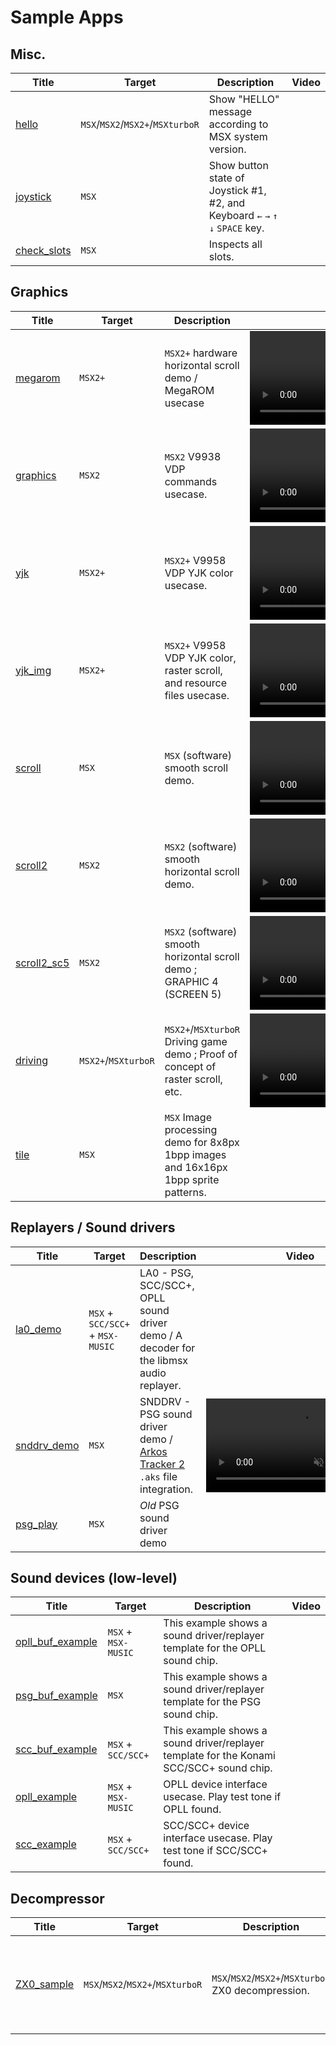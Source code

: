 # Sample Apps

## Misc.

| Title                                  | Target                           | Description                                                                                                           | Video                                                                                                                              |
|----------------------------------------|----------------------------------|-----------------------------------------------------------------------------------------------------------------------|------------------------------------------------------------------------------------------------------------------------------------|
| [hello](hello)                         | `MSX`/`MSX2`/`MSX2+`/`MSXturboR` | Show "HELLO" message according to MSX system version.                                                                 |                                                                                                                                    |
| [joystick](joystick)                   | `MSX`                            | Show button state of Joystick #1, #2, and Keyboard `←` `→` `↑` `↓` `SPACE` key.                                       |                                                                                                                                    |
| [check\_slots](check_slots)            | `MSX`                            | Inspects all slots.                                                                                                   |                                                                                                                                    |

## Graphics

| Title                                  | Target                           | Description                                                                                                           | Video                                                                                                                              |
|----------------------------------------|----------------------------------|-----------------------------------------------------------------------------------------------------------------------|------------------------------------------------------------------------------------------------------------------------------------|
| [megarom](megarom)                     | `MSX2+`                          | `MSX2+` hardware horizontal scroll demo / MegaROM usecase                                                             | <video src="https://user-images.githubusercontent.com/659805/169100710-f450963c-10f3-4a99-bf2d-aa801da55f7e.mp4" controls muted /> |
| [graphics](graphics)                   | `MSX2`                           | `MSX2` V9938 VDP commands usecase.                                                                                    | <video src="https://user-images.githubusercontent.com/659805/205459023-5aee93da-b6a0-48fe-af47-7006bbb134e5.mp4" controls muted /> |
| [yjk](yjk)                             | `MSX2+`                          | `MSX2+` V9958 VDP YJK color usecase.                                                                                  | <video src="https://user-images.githubusercontent.com/659805/206182067-50b5aac9-7220-40a1-a4bb-a7ba0fded74f.mp4" controls muted /> |
| [yjk\_img](yjk_img)                    | `MSX2+`                          | `MSX2+` V9958 VDP YJK color, raster scroll, and resource files usecase.                                               | <video src="https://user-images.githubusercontent.com/659805/206873387-0f5f6584-1250-4a0f-b129-44a2b617eb67.mp4" controls muted /> |
| [scroll](scroll)                       | `MSX`                            | `MSX` (software) smooth scroll demo.                                                                                  | <video src="https://user-images.githubusercontent.com/659805/212444487-58c41f8a-0115-487b-a6de-b1fccdc3b0fe.mp4" controls muted /> |
| [scroll2](scroll2)                     | `MSX2`                           | `MSX2` (software) smooth horizontal scroll demo.                                                                      | <video src="https://user-images.githubusercontent.com/659805/212805495-c3de91a9-d855-4473-ad51-eb49aea389c0.mp4" controls muted /> |
| [scroll2\_sc5](scroll2_sc5)            | `MSX2`                           | `MSX2` (software) smooth horizontal scroll demo ; GRAPHIC 4 (SCREEN 5)                                                | <video src="https://user-images.githubusercontent.com/659805/213215110-3a01a382-d9e1-49c3-96b2-1eeb5c128697.mp4" controls muted /> |
| [driving](driving)                     | `MSX2+`/`MSXturboR`              | `MSX2+`/`MSXturboR` Driving game demo ; Proof of concept of raster scroll, etc.                                       | <video src="https://user-images.githubusercontent.com/659805/215086813-f2ed3926-5f4b-4f66-a799-3f083a0098ff.mp4" controls muted /> |
| [tile](tile)                           | `MSX`                            | `MSX` Image processing demo for 8x8px 1bpp images and 16x16px 1bpp sprite patterns.                                   |                                                                                                                                    |

## Replayers / Sound drivers

| Title                                  | Target                           | Description                                                                                                           | Video                                                                                                                              |
|----------------------------------------|----------------------------------|-----------------------------------------------------------------------------------------------------------------------|------------------------------------------------------------------------------------------------------------------------------------|
| [la0\_demo](la0_demo)                  | `MSX` + `SCC/SCC+` + `MSX-MUSIC` | LA0 - PSG, SCC/SCC+, OPLL sound driver demo / A decoder for the libmsx audio replayer.                                |                                                                                                                                    |
| [snddrv\_demo](snddrv_demo)            | `MSX`                            | SNDDRV - PSG sound driver demo / [Arkos Tracker 2](http://www.julien-nevo.com/arkostracker/) `.aks` file integration. | <video src="https://user-images.githubusercontent.com/659805/200720906-7409fd6c-ee62-4f37-89bf-ba6645ebfc65.mp4" controls muted /> |
| [psg\_play](psg_play)                  | `MSX`                            | *Old* PSG sound driver demo                                                                                           |                                                                                                                                    |


## Sound devices (low-level)

| Title                                  | Target                           | Description                                                                                                           | Video                                                                                                                              |
|----------------------------------------|----------------------------------|-----------------------------------------------------------------------------------------------------------------------|------------------------------------------------------------------------------------------------------------------------------------|
| [opll\_buf\_example](opll_buf_example) | `MSX` + `MSX-MUSIC`              | This example shows a sound driver/replayer template for the OPLL sound chip.                                          |                                                                                                                                    |
| [psg\_buf\_example](psg_buf_example)   | `MSX`                            | This example shows a sound driver/replayer template for the PSG sound chip.                                           |                                                                                                                                    |
| [scc\_buf\_example](scc_buf_example)   | `MSX` + `SCC/SCC+`               | This example shows a sound driver/replayer template for the Konami SCC/SCC+ sound chip.                               |                                                                                                                                    |
| [opll\_example](opll_example)          | `MSX` + `MSX-MUSIC`              | OPLL device interface usecase. Play test tone if OPLL found.                                                          |                                                                                                                                    |
| [scc\_example](scc_example)            | `MSX` + `SCC/SCC+`               | SCC/SCC+ device interface usecase. Play test tone if SCC/SCC+ found.                                                  |                                                                                                                                    |

## Decompressor

| Title                                  | Target                           | Description                                                                                                           | Video                                                                                                                              |
|----------------------------------------|----------------------------------|-----------------------------------------------------------------------------------------------------------------------|------------------------------------------------------------------------------------------------------------------------------------|
| [ZX0\_sample](ZX0_sample)              | `MSX`/`MSX2`/`MSX2+`/`MSXturboR` | `MSX`/`MSX2`/`MSX2+`/`MSXturboR` ZX0 decompression.                                                                   | <video src="https://user-images.githubusercontent.com/659805/229280403-f12d832e-80ab-4d67-8706-606597aa2c20.mp4" controls muted /> |
